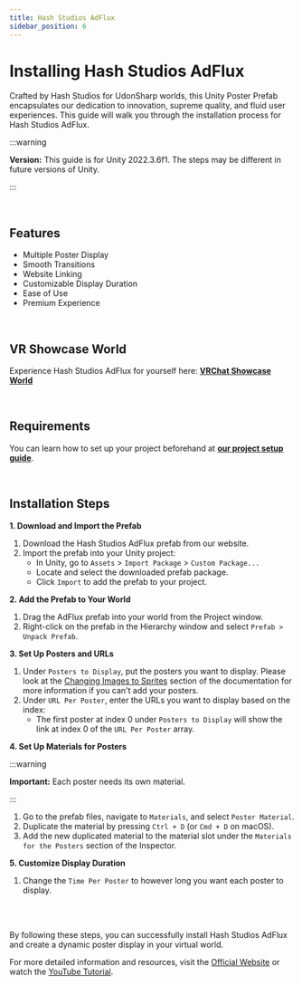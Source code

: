 ```yaml
---
title: Hash Studios AdFlux
sidebar_position: 6
---
```


# Installing Hash Studios AdFlux

Crafted by Hash Studios for UdonSharp worlds, this Unity Poster Prefab encapsulates our dedication to innovation, supreme quality, and fluid user experiences. This guide will walk you through the installation process for Hash Studios AdFlux.

:::warning

**Version:** This guide is for Unity 2022.3.6f1. The steps may be different in future versions of Unity.

:::

<br/>

## Features

- Multiple Poster Display
- Smooth Transitions
- Website Linking
- Customizable Display Duration
- Ease of Use
- Premium Experience

<br/>

## VR Showcase World

Experience Hash Studios AdFlux for yourself here: **[VRChat Showcase World](https://vrchat.com/home/world/wrld_8534b2fb-1040-479f-b34f-bb9507c8905f)**

<br/>

## Requirements

You can learn how to set up your project beforehand at **[our project setup guide](/docs/general-concepts/settingupudon)**.

<br/>

## Installation Steps

**1. Download and Import the Prefab**

1. Download the Hash Studios AdFlux prefab from our website.
2. Import the prefab into your Unity project:
   - In Unity, go to `Assets` > `Import Package` > `Custom Package...`
   - Locate and select the downloaded prefab package.
   - Click `Import` to add the prefab to your project.

**2. Add the Prefab to Your World**

1. Drag the AdFlux prefab into your world from the Project window.
2. Right-click on the prefab in the Hierarchy window and select `Prefab > Unpack Prefab`.

**3. Set Up Posters and URLs**

1. Under `Posters to Display`, put the posters you want to display. Please look at the [Changing Images to Sprites](/docs/general-concepts/sprites) section of the documentation for more information if you can't add your posters.
2. Under `URL Per Poster`, enter the URLs you want to display based on the index:
   - The first poster at index 0 under `Posters to Display` will show the link at index 0 of the `URL Per Poster` array.

**4. Set Up Materials for Posters**

:::warning

**Important:** Each poster needs its own material.

:::

1. Go to the prefab files, navigate to `Materials`, and select `Poster Material`.
2. Duplicate the material by pressing `Ctrl + D` (or `Cmd + D` on macOS).
3. Add the new duplicated material to the material slot under the `Materials for the Posters` section of the Inspector.

**5. Customize Display Duration**

1. Change the `Time Per Poster` to however long you want each poster to display.

<br/><br/>

By following these steps, you can successfully install Hash Studios AdFlux and create a dynamic poster display in your virtual world.

For more detailed information and resources, visit the [Official Website](https://hashstudiosllc.com/hashstudiosadflux) or watch the [YouTube Tutorial](https://youtu.be/5HFmHZ3YDU0).
